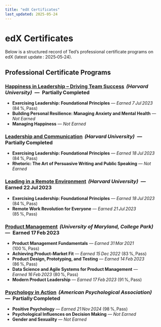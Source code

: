 ```yaml
---
title: "edX Certificates"
last_updated: 2025-05-24
---
```


# edX Certificates

Below is a structured record of Ted’s professional certificate programs on edX (latest update : 2025‑05‑24).

## Professional Certificate Programs

### [Happiness in Leadership – Driving Team Success](https://records.edx.org/b8a417dea1cf4f23936f1203e750c5bb)  *(Harvard University)* — **Partially Completed**
- **Exercising Leadership: Foundational Principles** — *Earned 7 Jul 2023* (84 %, Pass)
- **Building Personal Resilience: Managing Anxiety and Mental Health** — *Not Earned*
- **Managing Happiness** — *Not Earned*

### [Leadership and Communication](https://records.edx.org/6aeb6b78132a449d905283214aff78a0)  *(Harvard University)* — **Partially Completed**
- **Exercising Leadership: Foundational Principles** — *Earned 18 Jul 2023* (84 %, Pass)
- **Rhetoric: The Art of Persuasive Writing and Public Speaking** — *Not Earned*

### [Leading in a Remote Environment](https://records.edx.org/510370672c574a58a96391918ccee5c8)  *(Harvard University)* — **Earned 22 Jul 2023**
- **Exercising Leadership: Foundational Principles** — *Earned 18 Jul 2023* (84 %, Pass)
- **Remote Work Revolution for Everyone** — *Earned 21 Jul 2023* (85 %, Pass)

### [Product Management](https://records.edx.org/8117e986af004356998161d8c4a3fdf6)  *(University of Maryland, College Park)* — **Earned 17 Feb 2023**
- **Product Management Fundamentals** — *Earned 31 Mar 2021* (100 %, Pass)
- **Achieving Product‑Market Fit** — *Earned 15 Dec 2022* (83 %, Pass)
- **Product Design, Prototyping, and Testing** — *Earned 14 Feb 2023* (86 %, Pass)
- **Data Science and Agile Systems for Product Management** — *Earned 16 Feb 2023* (80 %, Pass)
- **Modern Product Leadership** — *Earned 17 Feb 2023* (91 %, Pass)

### [Psychology in Action](https://records.edx.org/a2ca82febb9e489d83aa0be049d079d0)  *(American Psychological Association)* — **Partially Completed**
- **Positive Psychology** — *Earned 21 Nov 2024* (98 %, Pass)
- **Psychological Influences on Decision Making** — *Not Earned*
- **Gender and Sexuality** — *Not Earned*